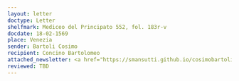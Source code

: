 ```yaml
---
layout: letter
doctype: Letter
shelfmark: Mediceo del Principato 552, fol. 183r-v
docdate: 18-02-1569
place: Venezia
sender: Bartoli Cosimo
recipient: Concino Bartolomeo
attached_newsletter: <a href="https://smansutti.github.io/cosimobartoli/texts/3080_062/">3080_062</a>
reviewed: TBD
---
```


